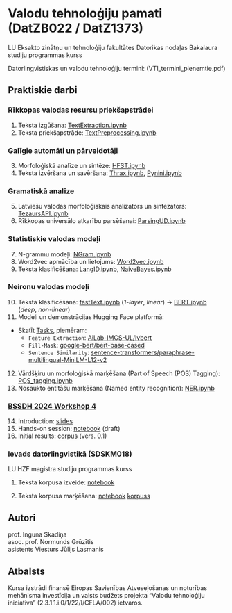 # Valodu tehnoloģiju pamati (DatZB022 / DatZ1373)

LU Eksakto zinātņu un tehnoloģiju fakultātes Datorikas nodaļas Bakalaura studiju programmas kurss

Datorlingvistiskas un valodu tehnoloģiju termini: (VTI_termini_pienemtie.pdf)

## Praktiskie darbi

### Rīkkopas valodas resursu priekšapstrādei

1. Teksta izgūšana: [TextExtraction.ipynb](notebooks/TextExtraction.ipynb)
2. Teksta priekšapstrāde: [TextPreprocessing.ipynb](notebooks/TextPreprocessing.ipynb)

### Galīgie automāti un pārveidotāji

3. Morfoloģiskā analīze un sintēze: [HFST.ipynb](notebooks/HFST.ipynb)
4. Teksta izvēršana un savēršana: [Thrax.ipynb](notebooks/Thrax.ipynb), [Pynini.ipynb](notebooks/Pynini.ipynb)

### Gramatiskā analīze

5. Latviešu valodas morfoloģiskais analizators un sintezators: [TezaursAPI.ipynb](notebooks/TezaursAPI.ipynb)
6. Rīkkopas universālo atkarību parsēšanai: [ParsingUD.ipynb](notebooks/ParsingUD.ipynb)

### Statistiskie valodas modeļi

7. N-grammu modeļi: [NGram.ipynb](notebooks/NGram.ipynb)
8. Word2vec apmācība un lietojums: [Word2vec.ipynb](notebooks/Word2vec.ipynb)
9. Teksta klasificēšana: [LangID.ipynb](notebooks/LangID.ipynb), [NaiveBayes.ipynb](notebooks/NaiveBayes.ipynb)

### Neironu valodas modeļi

10. Teksta klasificēšana: [fastText.ipynb](notebooks/fastText.ipynb) (*1-layer*, *linear*) &rarr; [BERT.ipynb](notebooks/BERT.ipynb) (*deep*, *non-linear*)
11. Modeļi un demonstrācijas Hugging Face platformā:
- Skatīt [Tasks](https://huggingface.co/tasks), piemēram:
  - `Feature Extraction`: [AiLab-IMCS-UL/lvbert](https://huggingface.co/AiLab-IMCS-UL/lvbert)
  - `Fill-Mask`: [google-bert/bert-base-cased](https://huggingface.co/google-bert/bert-base-cased)
  - `Sentence Similarity`: [sentence-transformers/paraphrase-multilingual-MiniLM-L12-v2](https://huggingface.co/sentence-transformers/paraphrase-multilingual-MiniLM-L12-v2)
12. Vārdšķiru un morfoloģiskā marķēšana (Part of Speech (POS) Tagging): [POS_tagging.ipynb](notebooks/POS_tagging.ipynb)
13. Nosaukto entitāšu marķēšana (Named entity recognition): [NER.ipynb](notebooks/NER.ipynb)

### [BSSDH 2024 Workshop 4](https://www.digitalhumanities.lv/bssdh/2024/lectures-and-workshops/)

14. Introduction: [slides](notebooks/resources/BSSDH2024/Intro.pdf)
15. Hands-on session: [notebook](notebooks/BSSDH2024.ipynb) (draft)
16. Initial results: [corpus](https://sandbox.nosketch.korpuss.lv/#dashboard?corpname=BSSDH2024) (vers. 0.1)

### Ievads datorlingvistikā (SDSKM018)

LU HZF magistra studiju programmas kurss

1. Teksta korpusa izveide: [notebook](notebooks/CrawlingSimple.ipynb)

2. Teksta korpusa marķēšana:  [notebook](notebooks/NLPPipeSimple.ipynb) [korpuss](notebooks/resources/velnini.txt)

## Autori

prof. Inguna Skadiņa\
asoc. prof. Normunds Grūzītis\
asistents Viesturs Jūlijs Lasmanis

## Atbalsts

Kursa izstrādi finansē Eiropas Savienības Atveseļošanas un noturības mehānisma investīcija un valsts budžets projekta “Valodu tehnoloģiju iniciatīva” (2.3.1.1.i.0/1/22/I/CFLA/002) ietvaros.

